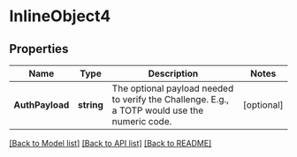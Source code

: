 # InlineObject4

## Properties

Name | Type | Description | Notes
------------ | ------------- | ------------- | -------------
**AuthPayload** | **string** | The optional payload needed to verify the Challenge. E.g., a TOTP would use the numeric code. | [optional] 

[[Back to Model list]](../README.md#documentation-for-models) [[Back to API list]](../README.md#documentation-for-api-endpoints) [[Back to README]](../README.md)


